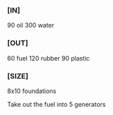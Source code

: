 ### [IN]
90 oil
300 water
### [OUT]
60 fuel
120 rubber
90 plastic
### [SIZE]
8x10 foundations

Take out the fuel into 5 generators